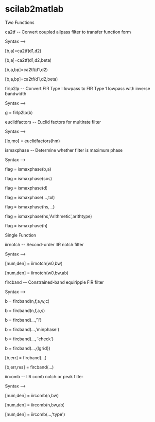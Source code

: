 # scilab2matlab

Two Functions

ca2tf -- Convert coupled allpass filter to transfer function form

Syntax -->

[b,a]=ca2tf(d1,d2)

[b,a]=ca2tf(d1,d2,beta)

[b,a,bp]=ca2tf(d1,d2)

[b,a,bp]=ca2tf(d1,d2,beta)



firlp2lp -- Convert FIR Type I lowpass to FIR Type 1 lowpass with inverse bandwidth

Syntax -->

g = firlp2lp(b)



euclidfactors -- Euclid factors for multirate filter

Syntax -->

[lo,mo] = euclidfactors(hm)



ismaxphase -- Determine whether filter is maximum phase

Syntax -->

flag = ismaxphase(b,a)

flag = ismaxphase(sos)

flag = ismaxphase(d)

flag = ismaxphase(...,tol)

flag = ismaxphase(hs,...)

flag = ismaxphase(hs,'Arithmetic',arithtype)

flag = ismaxphase(h)



Single Function

iirnotch -- Second-order IIR notch filter

Syntax -->

[num,den] = iirnotch(w0,bw)

[num,den] = iirnotch(w0,bw,ab)



fircband -- Constrained-band equiripple FIR filter

Syntax -->

b = fircband(n,f,a,w,c)

b = fircband(n,f,a,s)

b = fircband(...,'1')

b = fircband(...,'minphase')

b = fircband(..., 'check')

b = fircband(...,{lgrid})

[b,err] = fircband(...)

[b,err,res] = fircband(...)



iircomb -- IIR comb notch or peak filter

Syntax -->

[num,den] = iircomb(n,bw)

[num,den] = iircomb(n,bw,ab)

[num,den] = iircomb(...,'type')
